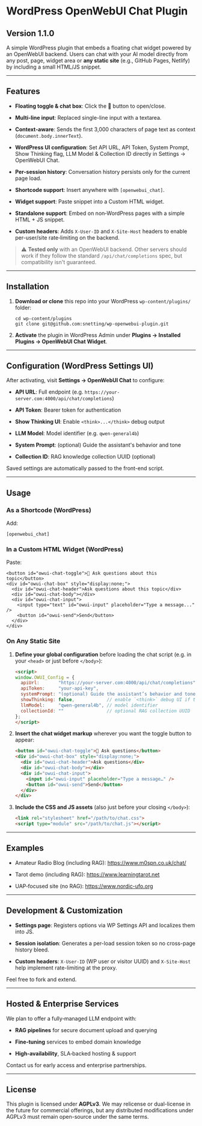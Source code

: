 # WordPress OpenWebUI Chat Plugin
## Version 1.1.0

A simple WordPress plugin that embeds a floating chat widget powered by an OpenWebUI backend. Users can chat with your AI model directly from any post, page, widget area or **any static site** (e.g., GitHub Pages, Netlify) by including a small HTML/JS snippet.

* * * * *

Features
--------

-   **Floating toggle & chat box**: Click the 💬 button to open/close.

-   **Multi-line input**: Replaced single-line input with a textarea.

-   **Context‑aware**: Sends the first 3,000 characters of page text as context (`document.body.innerText`).

-   **WordPress UI configuration**: Set API URL, API Token, System Prompt, Show Thinking flag, LLM Model & Collection ID directly in Settings → OpenWebUI Chat.

-   **Per-session history**: Conversation history persists only for the current page load.

-   **Shortcode support**: Insert anywhere with `[openwebui_chat]`.

-   **Widget support**: Paste snippet into a Custom HTML widget.

-   **Standalone support**: Embed on non‑WordPress pages with a simple HTML + JS snippet.

-   **Custom headers**: Adds `X-User-ID` and `X-Site-Host` headers to enable per-user/site rate‑limiting on the backend.

> ⚠️ **Tested only** with an OpenWebUI backend. Other servers should work if they follow the standard `/api/chat/completions` spec, but compatibility isn't guaranteed.

* * * * *

Installation
------------

1.  **Download or clone** this repo into your WordPress `wp-content/plugins/` folder:

    ```
    cd wp-content/plugins
    git clone git@github.com:snetting/wp-openwebui-plugin.git
    ```

2.  **Activate** the plugin in WordPress Admin under **Plugins → Installed Plugins → OpenWebUI Chat Widget**.

* * * * *

Configuration (WordPress Settings UI)
-------------------------------------

After activating, visit **Settings → OpenWebUI Chat** to configure:

-   **API URL**: Full endpoint (e.g. `https://your-server.com:4000/api/chat/completions`)

-   **API Token**: Bearer token for authentication

-   **Show Thinking UI**: Enable `<think>...</think>` debug output

-   **LLM Model**: Model identifier (e.g. `qwen-general4b`)

-   **System Prompt**: (optional) Guide the assistant's behavior and tone

-   **Collection ID**: RAG knowledge collection UUID (optional)

Saved settings are automatically passed to the front-end script.

* * * * *

Usage
-----

### As a Shortcode (WordPress)

Add:

```
[openwebui_chat]
```

### In a Custom HTML Widget (WordPress)

Paste:

```
<button id="owui-chat-toggle">💬 Ask questions about this topic</button>
<div id="owui-chat-box" style="display:none;">
  <div id="owui-chat-header">Ask questions about this topic</div>
  <div id="owui-chat-body"></div>
  <div id="owui-chat-input">
    <input type="text" id="owui-input" placeholder="Type a message..." />
    <button id="owui-send">Send</button>
  </div>
</div>
```

### On Any Static Site

1. **Define your global configuration** before loading the chat script (e.g. in your `<head>` or just before `</body>`):

    ```html
    <script>
    window.OWUI_Config = {
      apiUrl:       "https://your-server.com:4000/api/chat/completions",
      apiToken:     "your-api-key",
      systemPrompt: "(optional) Guide the assistant’s behavior and tone",
      showThinking: false,            // enable `<think>` debug UI if true
      llmModel:     "qwen-general4b", // model identifier
      collectionId: ""                // optional RAG collection UUID
    };
    </script>
    ```

2. **Insert the chat widget markup** wherever you want the toggle button to appear:

    ```html
    <button id="owui-chat-toggle">💬 Ask questions</button>
    <div id="owui-chat-box" style="display:none;">
      <div id="owui-chat-header">Ask questions</div>
      <div id="owui-chat-body"></div>
      <div id="owui-chat-input">
        <input id="owui-input" placeholder="Type a message…" />
        <button id="owui-send">Send</button>
      </div>
    </div>
    ```

3. **Include the CSS and JS assets** (also just before your closing `</body>`):

    ```html
    <link rel="stylesheet" href="/path/to/chat.css">
    <script type="module" src="/path/to/chat.js"></script>
    ```

* * * * *

Examples
--------

-   Amateur Radio Blog (including RAG): <https://www.m0spn.co.uk/chat/>

-   Tarot demo (including RAG): <https://www.learningtarot.net>

-   UAP‑focused site (no RAG): <https://www.nordic-ufo.org>

* * * * *

Development & Customization
---------------------------

-   **Settings page**: Registers options via WP Settings API and localizes them into JS.

-   **Session isolation**: Generates a per-load session token so no cross-page history bleed.

-   **Custom headers**: `X-User-ID` (WP user or visitor UUID) and `X-Site-Host` help implement rate-limiting at the proxy.

Feel free to fork and extend.

* * * * *

Hosted & Enterprise Services
----------------------------

We plan to offer a fully‑managed LLM endpoint with:

-   **RAG pipelines** for secure document upload and querying

-   **Fine‑tuning** services to embed domain knowledge

-   **High‑availability**, SLA‑backed hosting & support

Contact us for early access and enterprise partnerships.

* * * * *

License
-------

This plugin is licensed under **AGPLv3**. We may relicense or dual-license in the future for commercial offerings, but any distributed modifications under AGPLv3 must remain open-source under the same terms.
